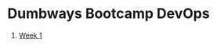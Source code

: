 # Dumbways Bootcamp DevOps

1. [Week 1](https://github.com/radianmy4/devops20-dumbways--Radian-Mulya-/tree/Master/Week1)
